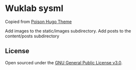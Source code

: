 # Wuklab sysml

Copied from [Poison Hugo Theme](https://github.com/lukeorth/poison)

Add images to the static/images subdirectory. Add posts to the content/posts subdirectory

## License

Open sourced under the [GNU General Public License v3.0](LICENSE.md).